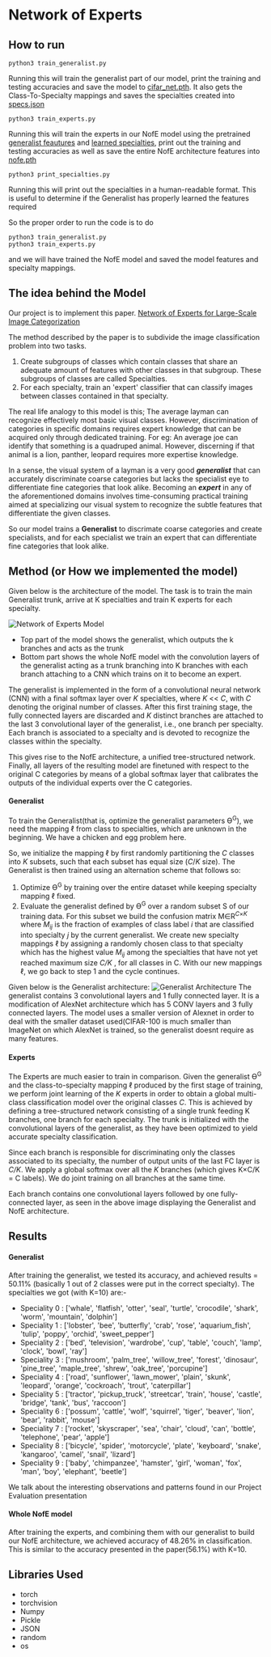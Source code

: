 # Network of Experts

## How to run
`python3 train_generalist.py`

Running this will train the generalist part of our model, print the training and testing accuracies and save the model 
to [cifar_net.pth](./Model/cifar_net.pth).
It also gets the Class-To-Specialty mappings and saves the specialties created into [specs.json](./Model/specs.json)

`python3 train_experts.py`

Running this will train the experts in our NofE model using the pretrained [generalist feautures](./Model/cifar_net.pth)
 and [learned specialties](./Model/specs.json), print out the training and testing accuracies as well as save the entire 
 NofE architecture features into 
[nofe.pth](./Model/nofe.pth)

`python3 print_specialties.py`

Running this will print out the specialties in a human-readable format. This is useful to determine if the Generalist 
has properly learned the features required


So the proper order to run the code is to do
```
python3 train_generalist.py
python3 train_experts.py
```
and we will have trained the NofE model and saved the model features and specialty mappings.

## The idea behind the Model

Our project is to implement this paper. 
[Network of Experts for Large-Scale Image Categorization](https://arxiv.org/pdf/1604.06119.pdf)

The method described by the paper is to subdivide the image classification problem into two tasks.

1. Create subgroups of classes which contain classes that share an adequate amount of features with other classes in 
that subgroup. These subgroups of classes are called Specialties.
2. For each specialty, train an 'expert' classifier that can classify images between classes contained in that specialty.

The real life analogy to this model is this; The average layman can recognize effectively most basic visual classes. 
However, discrimination of categories in specific domains requires expert knowledge that can be acquired only through 
dedicated training.
For eg: An average joe can identify that something is a quadruped animal. However, discerning if that animal is a lion, 
panther, leopard requires more expertise knowledge.

In a sense, the visual system of a layman is a very good __*generalist*__ that can accurately
discriminate coarse categories but lacks the specialist eye to differentiate fine
categories that look alike. Becoming an __*expert*__ in any of the aforementioned domains involves time-consuming practical 
training aimed at specializing our visual system to recognize the subtle features that differentiate the given classes.

So our model trains a **Generalist** to discrimate coarse categories and create specialists, and for each specialist we
train an expert that can differentiate fine categories that look alike.

## Method (or How we implemented the model)

Given below is the architecture of the model. The task is to train the main Generalist trunk, arrive at K specialties 
and train K experts for each specialty.

![Network of Experts Model](http://vlg.cs.dartmouth.edu/projects/nofe/approach.jpg)

- Top part of the model shows the generalist, which outputs the k branches and acts as the trunk
- Bottom part shows the whole NofE model with the convolution layers of the generalist acting as a trunk branching into 
K branches with each branch attaching to a CNN which trains on it to become an expert.

The generalist is implemented in the form of a convolutional neural network (CNN) with a final softmax layer over *K* 
specialties, where *K* << *C*, with *C* denoting the original number of classes. After this first training stage, the fully
connected layers are discarded and *K* distinct branches are attached to the last 3 convolutional layer of the generalist,
i.e., one branch per specialty. Each branch is associated to a specialty and is devoted to recognize the classes within the
specialty. 

This gives rise to the NofE architecture, a unified tree-structured network. Finally, all layers of the resulting 
model are finetuned with respect to the original C categories by means of a global softmax layer that calibrates the outputs 
of the individual experts over the C categories.

#### Generalist

To train the Generalist(that is, optimize the generalist parameters Ө<sup>G</sup>), we need the mapping ℓ from class to 
specialties, which are unknown in the beginning. We have a
chicken and egg problem here.


So, we initialize the mapping ℓ by first randomly partitioning the *C* classes into *K* subsets, such that each subset 
has equal size (*C*/*K* size).
 The Generalist is then trained using an alternation scheme that follows so:
1. Optimize Ө<sup>G</sup> by training over the entire dataset while keeping specialty mapping ℓ fixed.
2. Evaluate the generalist defined by Ө<sup>G</sup> over a random subset S of our training data. For this subset we build 
the confusion matrix M&isin;R<sup>*C*&times;*K*</sup> where *M<sub>ij</sub>* is the fraction of examples of class label 
*i* that are classified into
specialty *j* by the current generalist. We create new specialty mappings ℓ by assigning a randomly chosen class to that 
specialty which has the highest value *M<sub>ij</sub>* among the specialties that have not yet reached maximum size *C/K*
, for all classes in C. With our new mappings ℓ, we go back to step 1 and the cycle continues.

Given below is the Generalist architecture:
![Generalist Architecture](https://www.researchgate.net/profile/Mohammadharis_Baig/publication/301835547/figure/tbl2/AS:667112569847809@1536063439093/AlexNet-C100-trained-on-CIFAR100.png)
The generalist contains 3 convolutional layers and 1 fully connected layer. It is a modification of AlexNet architecture
which has 5 CONV layers and 3 fully connected layers. The model uses a smaller version of Alexnet in order to deal with
the smaller dataset used(CIFAR-100 is much smaller than ImageNet on which AlexNet is trained, so the generalist doesnt
require as many features.

#### Experts

The Experts are much easier to train in comparison. Given the generalist Ө<sup>G</sup> and the class-to-specialty mapping
ℓ produced by the first stage of training, we perform joint learning of the *K* experts in order to
obtain a global multi-class classification model over the original classes *C*. This is achieved by defining a tree-structured
network consisting of a single trunk feeding K branches, one branch for each specialty. The trunk is initialized with the 
convolutional layers of the generalist, as they have been optimized to yield accurate specialty classification. 

Since each branch is responsible for discriminating only the classes associated to its specialty, the number of output units of
the last FC layer is *C/K*. We apply a global softmax over all the *K* branches (which gives K&times;C/K = C labels). We do joint
training on all branches at the same time.

Each branch contains one convolutional layers followed by one fully-connected layer, as seen in the above image displaying
the Generalist and NofE architecture.

## Results

#### Generalist

After training the generalist, we tested its accuracy, and achieved results = 50.11% (basically 1
out of 2 classes were put in the correct specialty). The specialties we got (with K=10) are:-
- Speciality 0 : ['whale', 'flatfish', 'otter', 'seal', 'turtle', 'crocodile', 'shark', 'worm', 'mountain', 'dolphin']
- Speciality 1 : ['lobster', 'bee', 'butterfly', 'crab', 'rose', 'aquarium_fish', 'tulip', 'poppy', 'orchid', 'sweet_pepper']
- Speciality 2 : ['bed', 'television', 'wardrobe', 'cup', 'table', 'couch', 'lamp', 'clock', 'bowl', 'ray']
- Speciality 3 : ['mushroom', 'palm_tree', 'willow_tree', 'forest', 'dinosaur', 'pine_tree', 'maple_tree', 'shrew', 'oak_tree', 'porcupine']
- Speciality 4 : ['road', 'sunflower', 'lawn_mower', 'plain', 'skunk', 'leopard', 'orange', 'cockroach', 'trout', 'caterpillar']
- Speciality 5 : ['tractor', 'pickup_truck', 'streetcar', 'train', 'house', 'castle', 'bridge', 'tank', 'bus', 'raccoon']
- Speciality 6 : ['possum', 'cattle', 'wolf', 'squirrel', 'tiger', 'beaver', 'lion', 'bear', 'rabbit', 'mouse']
- Speciality 7 : ['rocket', 'skyscraper', 'sea', 'chair', 'cloud', 'can', 'bottle', 'telephone', 'pear', 'apple']
- Speciality 8 : ['bicycle', 'spider', 'motorcycle', 'plate', 'keyboard', 'snake', 'kangaroo', 'camel', 'snail', 'lizard']
- Speciality 9 : ['baby', 'chimpanzee', 'hamster', 'girl', 'woman', 'fox', 'man', 'boy', 'elephant', 'beetle']

We talk about the interesting observations and patterns found in our Project Evaluation presentation

#### Whole NofE model

After training the experts, and combining them with our generalist to build our NofE
architecture, we achieved accuracy of 48.26% in classification. This is similar to the accuracy
presented in the paper(56.1%) with K=10.


## Libraries Used

- torch
- torchvision
- Numpy
- Pickle
- JSON
- random
- os
